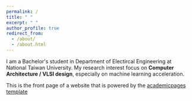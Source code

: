 ```yaml
---
permalink: /
title: " "
excerpt: " "
author_profile: true
redirect_from: 
  - /about/
  - /about.html
---
```


I am a Bachelor's student in Department of Electircal Engineering at National Taiwan University. My research interest focus on **Computer Architecture / VLSI design**, especially on machine learning acceleration.

This is the front page of a website that is powered by the [academicpages template](https://github.com/academicpages/academicpages.github.io)


